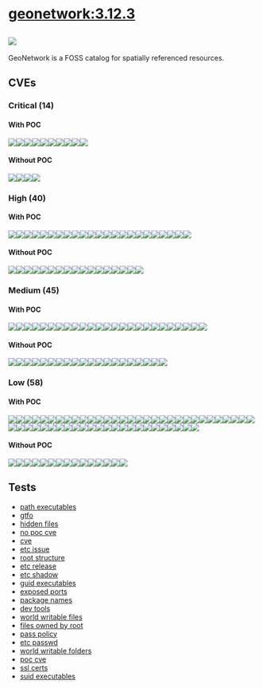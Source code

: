# [geonetwork:3.12.3](https://hub.docker.com/_/geonetwork?tab=tags)
![](https://img.shields.io/static/v1?label=tag&message=3.12.3&color=blue)
---
<p>
GeoNetwork is a FOSS catalog for spatially referenced resources.
</p>

## CVEs
### Critical (14)
#### With POC
[![](https://img.shields.io/badge/🔗%20CVE--2021--22945-CRITICAL-red)](https://github.com/trickest/cve/blob/main/2021/CVE-2021-22945.md)[![](https://img.shields.io/badge/🔗%20CVE--2017--7657-CRITICAL-red)](https://github.com/trickest/cve/blob/main/2017/CVE-2017-7657.md)[![](https://img.shields.io/badge/🔗%20CVE--2019--17638-CRITICAL-red)](https://github.com/trickest/cve/blob/main/2019/CVE-2019-17638.md)[![](https://img.shields.io/badge/🔗%20CVE--2021--20195-CRITICAL-red)](https://github.com/trickest/cve/blob/main/2021/CVE-2021-20195.md)[![](https://img.shields.io/badge/🔗%20CVE--2022--23305-CRITICAL-red)](https://github.com/trickest/cve/blob/main/2022/CVE-2022-23305.md)[![](https://img.shields.io/badge/🔗%20CVE--2019--17571-CRITICAL-red)](https://github.com/trickest/cve/blob/main/2019/CVE-2019-17571.md)[![](https://img.shields.io/badge/🔗%20CVE--2022--29155-CRITICAL-red)](https://github.com/trickest/cve/blob/main/2022/CVE-2022-29155.md)[![](https://img.shields.io/badge/🔗%20CVE--2021--29921-CRITICAL-red)](https://github.com/trickest/cve/blob/main/2021/CVE-2021-29921.md)[![](https://img.shields.io/badge/🔗%20CVE--2018--1273-CRITICAL-red)](https://github.com/trickest/cve/blob/main/2018/CVE-2018-1273.md)[![](https://img.shields.io/badge/🔗%20CVE--2019--8457-CRITICAL-red)](https://github.com/trickest/cve/blob/main/2019/CVE-2019-8457.md)
#### Without POC
[![](https://img.shields.io/badge/%20CVE--2022--27404-CRITICAL-red)](https://github.com/trickest/cve/blob/main/2022/CVE-2022-27404.md)[![](https://img.shields.io/badge/%20CVE--2020--1731-CRITICAL-red)](https://github.com/trickest/cve/blob/main/2020/CVE-2020-1731.md)[![](https://img.shields.io/badge/%20CVE--2022--1292-CRITICAL-red)](https://github.com/trickest/cve/blob/main/2022/CVE-2022-1292.md)[![](https://img.shields.io/badge/%20CVE--2015--20107-CRITICAL-red)](https://github.com/trickest/cve/blob/main/2015/CVE-2015-20107.md)

### High (40)
#### With POC
[![](https://img.shields.io/badge/🔗%20CVE--2021--35516-HIGH-organge)](https://github.com/trickest/cve/blob/main/2021/CVE-2021-35516.md)[![](https://img.shields.io/badge/🔗%20CVE--2021--35517-HIGH-organge)](https://github.com/trickest/cve/blob/main/2021/CVE-2021-35517.md)[![](https://img.shields.io/badge/🔗%20CVE--2021--36090-HIGH-organge)](https://github.com/trickest/cve/blob/main/2021/CVE-2021-36090.md)[![](https://img.shields.io/badge/🔗%20CVE--2021--35515-HIGH-organge)](https://github.com/trickest/cve/blob/main/2021/CVE-2021-35515.md)[![](https://img.shields.io/badge/🔗%20CVE--2020--11987-HIGH-organge)](https://github.com/trickest/cve/blob/main/2020/CVE-2020-11987.md)[![](https://img.shields.io/badge/🔗%20CVE--2019--0188-HIGH-organge)](https://github.com/trickest/cve/blob/main/2019/CVE-2019-0188.md)[![](https://img.shields.io/badge/🔗%20CVE--2021--22946-HIGH-organge)](https://github.com/trickest/cve/blob/main/2021/CVE-2021-22946.md)[![](https://img.shields.io/badge/🔗%20CVE--2022--24765-HIGH-organge)](https://github.com/trickest/cve/blob/main/2022/CVE-2022-24765.md)[![](https://img.shields.io/badge/🔗%20CVE--2020--25649-HIGH-organge)](https://github.com/trickest/cve/blob/main/2020/CVE-2020-25649.md)[![](https://img.shields.io/badge/🔗%20CVE--2020--36518-HIGH-organge)](https://github.com/trickest/cve/blob/main/2020/CVE-2020-36518.md)[![](https://img.shields.io/badge/🔗%20CVE--2021--28165-HIGH-organge)](https://github.com/trickest/cve/blob/main/2021/CVE-2021-28165.md)[![](https://img.shields.io/badge/🔗%20CVE--2017--9735-HIGH-organge)](https://github.com/trickest/cve/blob/main/2017/CVE-2017-9735.md)[![](https://img.shields.io/badge/🔗%20CVE--2020--27216-HIGH-organge)](https://github.com/trickest/cve/blob/main/2020/CVE-2020-27216.md)[![](https://img.shields.io/badge/🔗%20CVE--2019--10199-HIGH-organge)](https://github.com/trickest/cve/blob/main/2019/CVE-2019-10199.md)[![](https://img.shields.io/badge/🔗%20CVE--2020--1714-HIGH-organge)](https://github.com/trickest/cve/blob/main/2020/CVE-2020-1714.md)[![](https://img.shields.io/badge/🔗%20CVE--2021--20202-HIGH-organge)](https://github.com/trickest/cve/blob/main/2021/CVE-2021-20202.md)[![](https://img.shields.io/badge/🔗%20CVE--2021--33560-HIGH-organge)](https://github.com/trickest/cve/blob/main/2021/CVE-2021-33560.md)[![](https://img.shields.io/badge/🔗%20CVE--2022--23302-HIGH-organge)](https://github.com/trickest/cve/blob/main/2022/CVE-2022-23302.md)[![](https://img.shields.io/badge/🔗%20CVE--2022--23307-HIGH-organge)](https://github.com/trickest/cve/blob/main/2022/CVE-2022-23307.md)[![](https://img.shields.io/badge/🔗%20CVE--2021--41617-HIGH-organge)](https://github.com/trickest/cve/blob/main/2021/CVE-2021-41617.md)[![](https://img.shields.io/badge/🔗%20CVE--2020--16156-HIGH-organge)](https://github.com/trickest/cve/blob/main/2020/CVE-2020-16156.md)[![](https://img.shields.io/badge/🔗%20CVE--2022--0391-HIGH-organge)](https://github.com/trickest/cve/blob/main/2022/CVE-2022-0391.md)[![](https://img.shields.io/badge/🔗%20CVE--2021--3737-HIGH-organge)](https://github.com/trickest/cve/blob/main/2021/CVE-2021-3737.md)
#### Without POC
[![](https://img.shields.io/badge/%20CVE--2022--27405-HIGH-organge)](https://github.com/trickest/cve/blob/main/2022/CVE-2022-27405.md)[![](https://img.shields.io/badge/%20CVE--2022--27406-HIGH-organge)](https://github.com/trickest/cve/blob/main/2022/CVE-2022-27406.md)[![](https://img.shields.io/badge/%20CVE--2018--1294-HIGH-organge)](https://github.com/trickest/cve/blob/main/2018/CVE-2018-1294.md)[![](https://img.shields.io/badge/%20CVE--2017--9801-HIGH-organge)](https://github.com/trickest/cve/blob/main/2017/CVE-2017-9801.md)[![](https://img.shields.io/badge/%20CVE--2017--5643-HIGH-organge)](https://github.com/trickest/cve/blob/main/2017/CVE-2017-5643.md)[![](https://img.shields.io/badge/%20CVE--2019--0194-HIGH-organge)](https://github.com/trickest/cve/blob/main/2019/CVE-2019-0194.md)[![](https://img.shields.io/badge/%20CVE--2022--1304-HIGH-organge)](https://github.com/trickest/cve/blob/main/2022/CVE-2022-1304.md)[![](https://img.shields.io/badge/%20CVE--2021--3999-HIGH-organge)](https://github.com/trickest/cve/blob/main/2021/CVE-2021-3999.md)[![](https://img.shields.io/badge/%20CVE--2022--1271-HIGH-organge)](https://github.com/trickest/cve/blob/main/2022/CVE-2022-1271.md)[![](https://img.shields.io/badge/%20CVE--2022--1466-HIGH-organge)](https://github.com/trickest/cve/blob/main/2022/CVE-2022-1466.md)[![](https://img.shields.io/badge/%20CVE--2019--10201-HIGH-organge)](https://github.com/trickest/cve/blob/main/2019/CVE-2019-10201.md)[![](https://img.shields.io/badge/%20CVE--2019--10170-HIGH-organge)](https://github.com/trickest/cve/blob/main/2019/CVE-2019-10170.md)[![](https://img.shields.io/badge/%20CVE--2020--1718-HIGH-organge)](https://github.com/trickest/cve/blob/main/2020/CVE-2020-1718.md)[![](https://img.shields.io/badge/%20CVE--2020--14389-HIGH-organge)](https://github.com/trickest/cve/blob/main/2020/CVE-2020-14389.md)[![](https://img.shields.io/badge/%20CVE--2022--29458-HIGH-organge)](https://github.com/trickest/cve/blob/main/2022/CVE-2022-29458.md)[![](https://img.shields.io/badge/%20CVE--2022--1586-HIGH-organge)](https://github.com/trickest/cve/blob/main/2022/CVE-2022-1586.md)[![](https://img.shields.io/badge/%20CVE--2022--1587-HIGH-organge)](https://github.com/trickest/cve/blob/main/2022/CVE-2022-1587.md)

### Medium (45)
#### With POC
[![](https://img.shields.io/badge/🔗%20CVE--2021--35043-MEDIUM-yellow)](https://github.com/trickest/cve/blob/main/2021/CVE-2021-35043.md)[![](https://img.shields.io/badge/🔗%20CVE--2013--2035-MEDIUM-yellow)](https://github.com/trickest/cve/blob/main/2013/CVE-2013-2035.md)[![](https://img.shields.io/badge/🔗%20CVE--2016--2402-MEDIUM-yellow)](https://github.com/trickest/cve/blob/main/2016/CVE-2016-2402.md)[![](https://img.shields.io/badge/🔗%20CVE--2013--5960-MEDIUM-yellow)](https://github.com/trickest/cve/blob/main/2013/CVE-2013-5960.md)[![](https://img.shields.io/badge/🔗%20CVE--2020--13920-MEDIUM-yellow)](https://github.com/trickest/cve/blob/main/2020/CVE-2020-13920.md)[![](https://img.shields.io/badge/🔗%20CVE--2018--11771-MEDIUM-yellow)](https://github.com/trickest/cve/blob/main/2018/CVE-2018-11771.md)[![](https://img.shields.io/badge/🔗%20CVE--2020--13956-MEDIUM-yellow)](https://github.com/trickest/cve/blob/main/2020/CVE-2020-13956.md)[![](https://img.shields.io/badge/🔗%20CVE--2021--22947-MEDIUM-yellow)](https://github.com/trickest/cve/blob/main/2021/CVE-2021-22947.md)[![](https://img.shields.io/badge/🔗%20CVE--2020--27218-MEDIUM-yellow)](https://github.com/trickest/cve/blob/main/2020/CVE-2020-27218.md)[![](https://img.shields.io/badge/🔗%20CVE--2019--10247-MEDIUM-yellow)](https://github.com/trickest/cve/blob/main/2019/CVE-2019-10247.md)[![](https://img.shields.io/badge/🔗%20CVE--2020--27223-MEDIUM-yellow)](https://github.com/trickest/cve/blob/main/2020/CVE-2020-27223.md)[![](https://img.shields.io/badge/🔗%20CVE--2021--28169-MEDIUM-yellow)](https://github.com/trickest/cve/blob/main/2021/CVE-2021-28169.md)[![](https://img.shields.io/badge/🔗%20CVE--2020--27826-MEDIUM-yellow)](https://github.com/trickest/cve/blob/main/2020/CVE-2020-27826.md)[![](https://img.shields.io/badge/🔗%20CVE--2020--10770-MEDIUM-yellow)](https://github.com/trickest/cve/blob/main/2020/CVE-2020-10770.md)[![](https://img.shields.io/badge/🔗%20CVE--2020--27838-MEDIUM-yellow)](https://github.com/trickest/cve/blob/main/2020/CVE-2020-27838.md)[![](https://img.shields.io/badge/🔗%20CVE--2021--27906-MEDIUM-yellow)](https://github.com/trickest/cve/blob/main/2021/CVE-2021-27906.md)[![](https://img.shields.io/badge/🔗%20CVE--2021--31811-MEDIUM-yellow)](https://github.com/trickest/cve/blob/main/2021/CVE-2021-31811.md)[![](https://img.shields.io/badge/🔗%20CVE--2021--27807-MEDIUM-yellow)](https://github.com/trickest/cve/blob/main/2021/CVE-2021-27807.md)[![](https://img.shields.io/badge/🔗%20CVE--2021--31812-MEDIUM-yellow)](https://github.com/trickest/cve/blob/main/2021/CVE-2021-31812.md)[![](https://img.shields.io/badge/🔗%20CVE--2021--22569-MEDIUM-yellow)](https://github.com/trickest/cve/blob/main/2021/CVE-2021-22569.md)[![](https://img.shields.io/badge/🔗%20CVE--2021--3426-MEDIUM-yellow)](https://github.com/trickest/cve/blob/main/2021/CVE-2021-3426.md)[![](https://img.shields.io/badge/🔗%20CVE--2021--3733-MEDIUM-yellow)](https://github.com/trickest/cve/blob/main/2021/CVE-2021-3733.md)[![](https://img.shields.io/badge/🔗%20CVE--2022--0529-MEDIUM-yellow)](https://github.com/trickest/cve/blob/main/2022/CVE-2022-0529.md)[![](https://img.shields.io/badge/🔗%20CVE--2022--0530-MEDIUM-yellow)](https://github.com/trickest/cve/blob/main/2022/CVE-2022-0530.md)[![](https://img.shields.io/badge/🔗%20CVE--2021--31879-MEDIUM-yellow)](https://github.com/trickest/cve/blob/main/2021/CVE-2021-31879.md)
#### Without POC
[![](https://img.shields.io/badge/%20CVE--2022--29577-MEDIUM-yellow)](https://github.com/trickest/cve/blob/main/2022/CVE-2022-29577.md)[![](https://img.shields.io/badge/%20CVE--2021--4209-MEDIUM-yellow)](https://github.com/trickest/cve/blob/main/2021/CVE-2021-4209.md)[![](https://img.shields.io/badge/%20CVE--2022--27781-MEDIUM-yellow)](https://github.com/trickest/cve/blob/main/2022/CVE-2022-27781.md)[![](https://img.shields.io/badge/%20CVE--2022--22576-MEDIUM-yellow)](https://github.com/trickest/cve/blob/main/2022/CVE-2022-22576.md)[![](https://img.shields.io/badge/%20CVE--2022--27782-MEDIUM-yellow)](https://github.com/trickest/cve/blob/main/2022/CVE-2022-27782.md)[![](https://img.shields.io/badge/%20CVE--2022--27776-MEDIUM-yellow)](https://github.com/trickest/cve/blob/main/2022/CVE-2022-27776.md)[![](https://img.shields.io/badge/%20CVE--2022--27774-MEDIUM-yellow)](https://github.com/trickest/cve/blob/main/2022/CVE-2022-27774.md)[![](https://img.shields.io/badge/%20CVE--2020--1725-MEDIUM-yellow)](https://github.com/trickest/cve/blob/main/2020/CVE-2020-1725.md)[![](https://img.shields.io/badge/%20CVE--2020--10776-MEDIUM-yellow)](https://github.com/trickest/cve/blob/main/2020/CVE-2020-10776.md)[![](https://img.shields.io/badge/%20CVE--2020--1698-MEDIUM-yellow)](https://github.com/trickest/cve/blob/main/2020/CVE-2020-1698.md)[![](https://img.shields.io/badge/%20CVE--2019--14820-MEDIUM-yellow)](https://github.com/trickest/cve/blob/main/2019/CVE-2019-14820.md)[![](https://img.shields.io/badge/%20CVE--2020--1744-MEDIUM-yellow)](https://github.com/trickest/cve/blob/main/2020/CVE-2020-1744.md)[![](https://img.shields.io/badge/%20CVE--2020--1758-MEDIUM-yellow)](https://github.com/trickest/cve/blob/main/2020/CVE-2020-1758.md)[![](https://img.shields.io/badge/%20CVE--2019--3875-MEDIUM-yellow)](https://github.com/trickest/cve/blob/main/2019/CVE-2019-3875.md)[![](https://img.shields.io/badge/%20CVE--2020--1724-MEDIUM-yellow)](https://github.com/trickest/cve/blob/main/2020/CVE-2020-1724.md)[![](https://img.shields.io/badge/%20CVE--2020--14302-MEDIUM-yellow)](https://github.com/trickest/cve/blob/main/2020/CVE-2020-14302.md)[![](https://img.shields.io/badge/%20CVE--2020--1728-MEDIUM-yellow)](https://github.com/trickest/cve/blob/main/2020/CVE-2020-1728.md)[![](https://img.shields.io/badge/%20CVE--2020--1697-MEDIUM-yellow)](https://github.com/trickest/cve/blob/main/2020/CVE-2020-1697.md)[![](https://img.shields.io/badge/%20CVE--2021--4189-MEDIUM-yellow)](https://github.com/trickest/cve/blob/main/2021/CVE-2021-4189.md)[![](https://img.shields.io/badge/%20CVE--2021--45346-MEDIUM-yellow)](https://github.com/trickest/cve/blob/main/2021/CVE-2021-45346.md)

### Low (58)
#### With POC
[![](https://img.shields.io/badge/🔗%20CVE--2021--20195-LOW-blue)](https://github.com/trickest/cve/blob/main/2021/CVE-2021-20195.md)[![](https://img.shields.io/badge/🔗%20CVE--2018--1273-LOW-blue)](https://github.com/trickest/cve/blob/main/2018/CVE-2018-1273.md)[![](https://img.shields.io/badge/🔗%20CVE--2007--6755-LOW-blue)](https://github.com/trickest/cve/blob/main/2007/CVE-2007-6755.md)[![](https://img.shields.io/badge/🔗%20CVE--2011--3389-LOW-blue)](https://github.com/trickest/cve/blob/main/2011/CVE-2011-3389.md)[![](https://img.shields.io/badge/🔗%20CVE--2016--2781-LOW-blue)](https://github.com/trickest/cve/blob/main/2016/CVE-2016-2781.md)[![](https://img.shields.io/badge/🔗%20CVE--2017--18018-LOW-blue)](https://github.com/trickest/cve/blob/main/2017/CVE-2017-18018.md)[![](https://img.shields.io/badge/🔗%20CVE--2021--22924-LOW-blue)](https://github.com/trickest/cve/blob/main/2021/CVE-2021-22924.md)[![](https://img.shields.io/badge/🔗%20CVE--2021--22922-LOW-blue)](https://github.com/trickest/cve/blob/main/2021/CVE-2021-22922.md)[![](https://img.shields.io/badge/🔗%20CVE--2021--22923-LOW-blue)](https://github.com/trickest/cve/blob/main/2021/CVE-2021-22923.md)[![](https://img.shields.io/badge/🔗%20CVE--2021--22898-LOW-blue)](https://github.com/trickest/cve/blob/main/2021/CVE-2021-22898.md)[![](https://img.shields.io/badge/🔗%20CVE--2013--0340-LOW-blue)](https://github.com/trickest/cve/blob/main/2013/CVE-2013-0340.md)[![](https://img.shields.io/badge/🔗%20CVE--2019--1010024-LOW-blue)](https://github.com/trickest/cve/blob/main/2019/CVE-2019-1010024.md)[![](https://img.shields.io/badge/🔗%20CVE--2010--4756-LOW-blue)](https://github.com/trickest/cve/blob/main/2010/CVE-2010-4756.md)[![](https://img.shields.io/badge/🔗%20CVE--2019--1010025-LOW-blue)](https://github.com/trickest/cve/blob/main/2019/CVE-2019-1010025.md)[![](https://img.shields.io/badge/🔗%20CVE--2019--1010023-LOW-blue)](https://github.com/trickest/cve/blob/main/2019/CVE-2019-1010023.md)[![](https://img.shields.io/badge/🔗%20CVE--2019--1010022-LOW-blue)](https://github.com/trickest/cve/blob/main/2019/CVE-2019-1010022.md)[![](https://img.shields.io/badge/🔗%20CVE--2018--20796-LOW-blue)](https://github.com/trickest/cve/blob/main/2018/CVE-2018-20796.md)[![](https://img.shields.io/badge/🔗%20CVE--2019--9192-LOW-blue)](https://github.com/trickest/cve/blob/main/2019/CVE-2019-9192.md)[![](https://img.shields.io/badge/🔗%20CVE--2020--8908-LOW-blue)](https://github.com/trickest/cve/blob/main/2020/CVE-2020-8908.md)[![](https://img.shields.io/badge/🔗%20CVE--2021--34428-LOW-blue)](https://github.com/trickest/cve/blob/main/2021/CVE-2021-34428.md)[![](https://img.shields.io/badge/🔗%20CVE--2018--5709-LOW-blue)](https://github.com/trickest/cve/blob/main/2018/CVE-2018-5709.md)[![](https://img.shields.io/badge/🔗%20CVE--2018--6829-LOW-blue)](https://github.com/trickest/cve/blob/main/2018/CVE-2018-6829.md)[![](https://img.shields.io/badge/🔗%20CVE--2019--6129-LOW-blue)](https://github.com/trickest/cve/blob/main/2019/CVE-2019-6129.md)[![](https://img.shields.io/badge/🔗%20CVE--2021--36087-LOW-blue)](https://github.com/trickest/cve/blob/main/2021/CVE-2021-36087.md)[![](https://img.shields.io/badge/🔗%20CVE--2021--36084-LOW-blue)](https://github.com/trickest/cve/blob/main/2021/CVE-2021-36084.md)[![](https://img.shields.io/badge/🔗%20CVE--2021--36085-LOW-blue)](https://github.com/trickest/cve/blob/main/2021/CVE-2021-36085.md)[![](https://img.shields.io/badge/🔗%20CVE--2021--36086-LOW-blue)](https://github.com/trickest/cve/blob/main/2021/CVE-2021-36086.md)[![](https://img.shields.io/badge/🔗%20CVE--2020--9488-LOW-blue)](https://github.com/trickest/cve/blob/main/2020/CVE-2020-9488.md)[![](https://img.shields.io/badge/🔗%20CVE--2021--39537-LOW-blue)](https://github.com/trickest/cve/blob/main/2021/CVE-2021-39537.md)[![](https://img.shields.io/badge/🔗%20CVE--2020--15719-LOW-blue)](https://github.com/trickest/cve/blob/main/2020/CVE-2020-15719.md)[![](https://img.shields.io/badge/🔗%20CVE--2017--14159-LOW-blue)](https://github.com/trickest/cve/blob/main/2017/CVE-2017-14159.md)[![](https://img.shields.io/badge/🔗%20CVE--2017--17740-LOW-blue)](https://github.com/trickest/cve/blob/main/2017/CVE-2017-17740.md)[![](https://img.shields.io/badge/🔗%20CVE--2015--3276-LOW-blue)](https://github.com/trickest/cve/blob/main/2015/CVE-2015-3276.md)[![](https://img.shields.io/badge/🔗%20CVE--2019--6110-LOW-blue)](https://github.com/trickest/cve/blob/main/2019/CVE-2019-6110.md)[![](https://img.shields.io/badge/🔗%20CVE--2020--14145-LOW-blue)](https://github.com/trickest/cve/blob/main/2020/CVE-2020-14145.md)[![](https://img.shields.io/badge/🔗%20CVE--2016--20012-LOW-blue)](https://github.com/trickest/cve/blob/main/2016/CVE-2016-20012.md)[![](https://img.shields.io/badge/🔗%20CVE--2018--15919-LOW-blue)](https://github.com/trickest/cve/blob/main/2018/CVE-2018-15919.md)[![](https://img.shields.io/badge/🔗%20CVE--2021--36368-LOW-blue)](https://github.com/trickest/cve/blob/main/2021/CVE-2021-36368.md)[![](https://img.shields.io/badge/🔗%20CVE--2020--15778-LOW-blue)](https://github.com/trickest/cve/blob/main/2020/CVE-2020-15778.md)[![](https://img.shields.io/badge/🔗%20CVE--2010--0928-LOW-blue)](https://github.com/trickest/cve/blob/main/2010/CVE-2010-0928.md)[![](https://img.shields.io/badge/🔗%20CVE--2019--20838-LOW-blue)](https://github.com/trickest/cve/blob/main/2019/CVE-2019-20838.md)[![](https://img.shields.io/badge/🔗%20CVE--2017--11164-LOW-blue)](https://github.com/trickest/cve/blob/main/2017/CVE-2017-11164.md)[![](https://img.shields.io/badge/🔗%20CVE--2017--16231-LOW-blue)](https://github.com/trickest/cve/blob/main/2017/CVE-2017-16231.md)[![](https://img.shields.io/badge/🔗%20CVE--2017--7245-LOW-blue)](https://github.com/trickest/cve/blob/main/2017/CVE-2017-7245.md)[![](https://img.shields.io/badge/🔗%20CVE--2017--7246-LOW-blue)](https://github.com/trickest/cve/blob/main/2017/CVE-2017-7246.md)[![](https://img.shields.io/badge/🔗%20CVE--2011--4116-LOW-blue)](https://github.com/trickest/cve/blob/main/2011/CVE-2011-4116.md)[![](https://img.shields.io/badge/🔗%20CVE--2020--27619-LOW-blue)](https://github.com/trickest/cve/blob/main/2020/CVE-2020-27619.md)[![](https://img.shields.io/badge/🔗%20CVE--2013--4235-LOW-blue)](https://github.com/trickest/cve/blob/main/2013/CVE-2013-4235.md)[![](https://img.shields.io/badge/🔗%20CVE--2019--19882-LOW-blue)](https://github.com/trickest/cve/blob/main/2019/CVE-2019-19882.md)[![](https://img.shields.io/badge/🔗%20CVE--2020--13529-LOW-blue)](https://github.com/trickest/cve/blob/main/2020/CVE-2020-13529.md)[![](https://img.shields.io/badge/🔗%20CVE--2013--4392-LOW-blue)](https://github.com/trickest/cve/blob/main/2013/CVE-2013-4392.md)[![](https://img.shields.io/badge/🔗%20CVE--2005--2541-LOW-blue)](https://github.com/trickest/cve/blob/main/2005/CVE-2005-2541.md)[![](https://img.shields.io/badge/🔗%20CVE--2022--0563-LOW-blue)](https://github.com/trickest/cve/blob/main/2022/CVE-2022-0563.md)[![](https://img.shields.io/badge/🔗%20CVE--2020--13920-LOW-blue)](https://github.com/trickest/cve/blob/main/2020/CVE-2020-13920.md)[![](https://img.shields.io/badge/🔗%20CVE--2018--11771-LOW-blue)](https://github.com/trickest/cve/blob/main/2018/CVE-2018-11771.md)
#### Without POC
[![](https://img.shields.io/badge/%20CVE--2022--27404-LOW-blue)](https://github.com/trickest/cve/blob/main/2022/CVE-2022-27404.md)[![](https://img.shields.io/badge/%20CVE--2022--1292-LOW-blue)](https://github.com/trickest/cve/blob/main/2022/CVE-2022-1292.md)[![](https://img.shields.io/badge/%20CVE--2021--3999-LOW-blue)](https://github.com/trickest/cve/blob/main/2021/CVE-2021-3999.md)[![](https://img.shields.io/badge/%20CVE--2019--10201-LOW-blue)](https://github.com/trickest/cve/blob/main/2019/CVE-2019-10201.md)[![](https://img.shields.io/badge/%20CVE--2020--1718-LOW-blue)](https://github.com/trickest/cve/blob/main/2020/CVE-2020-1718.md)[![](https://img.shields.io/badge/%20CVE--2022--27775-LOW-blue)](https://github.com/trickest/cve/blob/main/2022/CVE-2022-27775.md)[![](https://img.shields.io/badge/%20CVE--2022--24975-LOW-blue)](https://github.com/trickest/cve/blob/main/2022/CVE-2022-24975.md)[![](https://img.shields.io/badge/%20CVE--2018--1000021-LOW-blue)](https://github.com/trickest/cve/blob/main/2018/CVE-2018-1000021.md)[![](https://img.shields.io/badge/%20CVE--2019--3868-LOW-blue)](https://github.com/trickest/cve/blob/main/2019/CVE-2019-3868.md)[![](https://img.shields.io/badge/%20CVE--2021--4214-LOW-blue)](https://github.com/trickest/cve/blob/main/2021/CVE-2021-4214.md)[![](https://img.shields.io/badge/%20CVE--2004--0971-LOW-blue)](https://github.com/trickest/cve/blob/main/2004/CVE-2004-0971.md)[![](https://img.shields.io/badge/%20CVE--2021--4217-LOW-blue)](https://github.com/trickest/cve/blob/main/2021/CVE-2021-4217.md)[![](https://img.shields.io/badge/%20CVE--2020--10776-LOW-blue)](https://github.com/trickest/cve/blob/main/2020/CVE-2020-10776.md)[![](https://img.shields.io/badge/%20CVE--2020--1744-LOW-blue)](https://github.com/trickest/cve/blob/main/2020/CVE-2020-1744.md)[![](https://img.shields.io/badge/%20CVE--2021--45346-LOW-blue)](https://github.com/trickest/cve/blob/main/2021/CVE-2021-45346.md)

## Tests
* [path executables](reports/path-executables.txt)
* [gtfo](reports/gtfo.txt)
* [hidden files](reports/hidden-files.txt)
* [no poc cve](reports/no-poc-cve.txt)
* [cve](reports/cve.txt)
* [etc issue](reports/etc-issue.txt)
* [root structure](reports/root-structure.txt)
* [etc release](reports/etc-release.txt)
* [etc shadow](reports/etc-shadow.txt)
* [guid executables](reports/guid-executables.txt)
* [exposed ports](reports/exposed-ports.txt)
* [package names](reports/package-names.txt)
* [dev tools](reports/dev-tools.txt)
* [world writable files](reports/world-writable-files.txt)
* [files owned by root](reports/files-owned-by-root.txt)
* [pass policy](reports/pass-policy.txt)
* [etc passwd](reports/etc-passwd.txt)
* [world writable folders](reports/world-writable-folders.txt)
* [poc cve](reports/poc-cve.txt)
* [ssl certs](reports/ssl-certs.txt)
* [suid executables](reports/suid-executables.txt)
